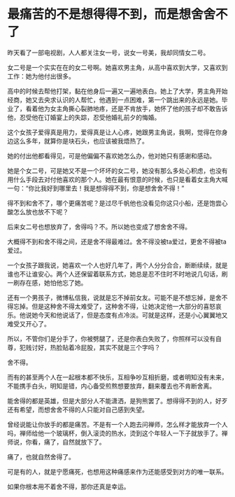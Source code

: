 # 最痛苦的不是想得得不到，而是想舍舍不了

昨天看了一部电视剧，人人都关注女一号，说女一号美，我却同情女二号。 

女二号是一个实实在在的女二号啊。她喜欢男主角，从高中喜欢到大学，又喜欢到工作：她为他付出很多。 

高中的时候去帮他打架，黏在他身后一遍又一遍地表白。她上了大学，男主角开始经商，她又去央求认识的人帮忙，他遇到一点困难，第一个跳出来的永远是她。毕业了，看着他为女主角撕心裂肺地疼，还是不肯放手，她怀了他的孩子却不敢告诉他，忍受他在订婚宴上的失踪，忍受他婚礼前夕的悔婚。 

这个女孩子爱得真是用力，爱得真是让人心疼，她跟男主角说，我啊，觉得在你身边这么多年，就算你是块石头，也应该被我焐热了。 

她的付出他都看得见，可是他偏偏不喜欢她怎么办，他对她只有感谢和感动。 

她是个女二号，可是她又不是一个坏坏的女二号，她没有那么多处心积虑，也没有用什么手段去对付他喜欢的那个人。她在最有恨意的时候，也只是看着女主角大喊一句：“你比我好到哪里去！我是想得得不到，你是想舍舍不得！” 

得不到和舍不了，哪个更痛苦呢？是过尽千帆他也没看见你这只小船，还是饱尝心酸怎么放也放不下呢？ 

后来女二号也想放弃了，舍得吗？不。所以她也变成了想舍舍不得。 

大概得不到和舍不得之间，还是舍不得最难过。舍不得没被ta爱过，更舍不得被ta爱过。 

一个女孩子跟我说，她喜欢一个人也好几年了，两个人分分合合，断断续续，就是谁也不让谁安心。两个人还保留着联系方式，她总是忍不住时不时地说几句话，刷一刷存在感，她怕他忘了她。 

还有一个男孩子，微博私信我，说就是忘不掉前女友。可能不是不想忘掉，是舍不得忘掉。但是这种舍不得太难受了，这种舍不得，让她决定他一大部分的喜怒哀乐。他说她今天和他说话了，但是态度有点冷淡。可就是这样，还是小心翼翼地又难受又开心了。 

所以，不管你们是分手了，你被劈腿了，还是你表白失败了，你照样可以没有自尊，犯贱讨好，热脸贴着冷屁股，其实不就是三个字吗？ 

舍不得。 

而有的甚至两个人在一起根本都不快乐，互相争吵互相折磨，或者明知没有未来，不能携手白头，明知是错，内心备受煎熬想要放弃，翻来覆去也不肯断舍离。 

能舍得的都是英雄，但是大部分人不能潇洒，是狗熊罢了。想得得不到的人，好歹还有希望，而想舍舍不得的人只能对自己感到失望。 

曾经说能让你放手的都是痛苦。不是有一个人跑去问禅师，怎么样才能放弃一个人吗，禅师给他一个玻璃杯，倒入滚烫的热水，烫到这个年轻人一下子就放手了。禅师说，你看，痛了，自然就放下了。 

痛了，也就自然舍得了。 

可是有的人，就是宁愿痛死，也想用这种痛感来作为还能感受到对方的唯一联系。 

如果你根本用不着舍不得，那你还真是幸运。